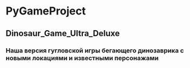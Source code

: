 # PyGameProject
## Dinosaur_Game_Ultra_Deluxe
### Наша версия гугловской игры бегающего динозаврика с новыми локациями и известными персонажами 
